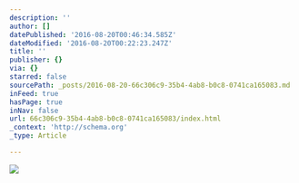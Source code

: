 ```yaml
---
description: ''
author: []
datePublished: '2016-08-20T00:46:34.585Z'
dateModified: '2016-08-20T00:22:23.247Z'
title: ''
publisher: {}
via: {}
starred: false
sourcePath: _posts/2016-08-20-66c306c9-35b4-4ab8-b0c8-0741ca165083.md
inFeed: true
hasPage: true
inNav: false
url: 66c306c9-35b4-4ab8-b0c8-0741ca165083/index.html
_context: 'http://schema.org'
_type: Article

---
```

![](https://the-grid-user-content.s3-us-west-2.amazonaws.com/5c2d2585-d917-42d5-8959-b9df5f2eb426.jpg)